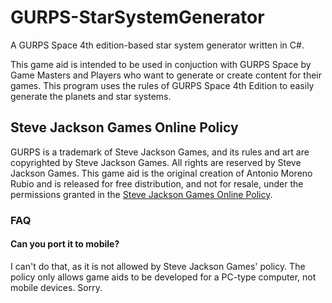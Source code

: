 # GURPS-StarSystemGenerator
A GURPS Space 4th edition-based star system generator written in C#.

This game aid is intended to be used in conjuction with GURPS Space by Game Masters and Players who want to generate or create content for their games. This program uses the rules of GURPS Space 4th Edition to easily generate the planets and star systems.

## Steve Jackson Games Online Policy
GURPS is a trademark of Steve Jackson Games, and its rules and art are copyrighted by Steve Jackson Games. All rights are reserved by Steve Jackson Games. This game aid is the original creation of Antonio Moreno Rubio and is released for free distribution, and not for resale, under the permissions granted in the <a href="http://www.sjgames.com/general/online_policy.html">Steve Jackson Games Online Policy</a>.

### FAQ

#### Can you port it to mobile?
I can't do that, as it is not allowed by Steve Jackson Games' policy. The policy only allows game aids to be developed for a PC-type computer, not mobile devices. Sorry.